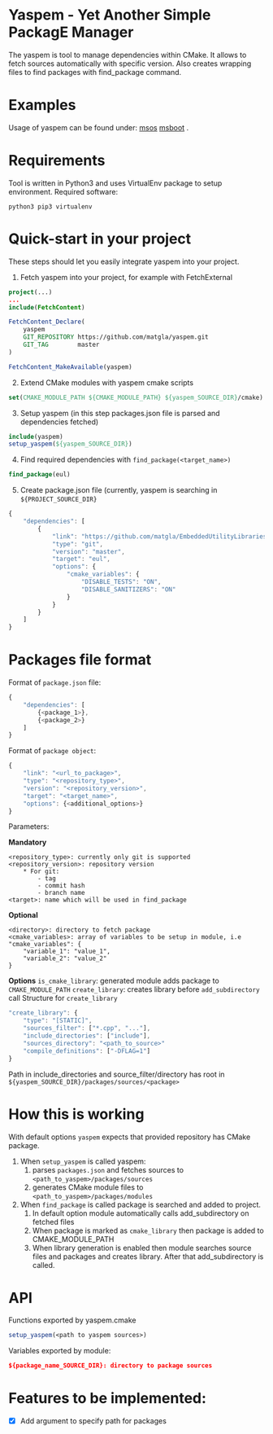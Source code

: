 # Yaspem - Yet Another Simple PackagE Manager

The yaspem is tool to manage dependencies within CMake.
It allows to fetch sources automatically with specific version.
Also creates wrapping files to find packages with find_package command.

# Examples

Usage of yaspem can be found under:
[msos](https://github.com/matgla/msos)
[msboot](https://github.com/matgla/ms_boot)
.

# Requirements

Tool is written in Python3 and uses VirtualEnv package to setup environment.
Required software:
```
python3 pip3 virtualenv
```

# Quick-start in your project

These steps should let you easily integrate yaspem into your project.

1. Fetch yaspem into your project, for example with FetchExternal
```cmake
project(...)
...
include(FetchContent)

FetchContent_Declare(
    yaspem
    GIT_REPOSITORY https://github.com/matgla/yaspem.git
    GIT_TAG        master
)

FetchContent_MakeAvailable(yaspem)

```

2. Extend CMake modules with yaspem cmake scripts
```cmake
set(CMAKE_MODULE_PATH ${CMAKE_MODULE_PATH} ${yaspem_SOURCE_DIR}/cmake)
```

3. Setup yaspem (in this step packages.json file is parsed and dependencies fetched)
```cmake
include(yaspem)
setup_yaspem(${yaspem_SOURCE_DIR})
```

4. Find required dependencies with ```find_package(<target_name>)```
```cmake
find_package(eul)
```

5. Create package.json file (currently, yaspem is searching in ```${PROJECT_SOURCE_DIR}```
```javascript
{
    "dependencies": [
        {
            "link": "https://github.com/matgla/EmbeddedUtilityLibraries.git",
            "type": "git",
            "version": "master",
            "target": "eul",
            "options": {
                "cmake_variables": {
                    "DISABLE_TESTS": "ON",
                    "DISABLE_SANITIZERS": "ON"
                }
            }
        }
    ]
}
```

# Packages file format

Format of ```package.json``` file:
```javascript
{
    "dependencies": [
        {<package_1>},
        {<package_2>}
    ]
}
```

Format of ```package object```:
```javascript
{
    "link": "<url_to_package>",
    "type": "<repository_type>",
    "version": "<repository_version>",
    "target": "<target_name>",
    "options": {<additional_options>}
}
```

Parameters:

**Mandatory**
```
<repository_type>: currently only git is supported
<repository_version>: repository version
    * For git:
        - tag
        - commit hash
        - branch name
<target>: name which will be used in find_package

```

**Optional**
```
<directory>: directory to fetch package
<cmake_variables>: array of variables to be setup in module, i.e
"cmake_variables": {
    "variable_1": "value_1",
    "variable_2": "value_2"
}
```

**Options**
```is_cmake_library```: generated module adds package to ```CMAKE_MODULE_PATH```
```create_library```: creates library before ```add_subdirectory``` call
Structure for ```create_library```
```javascript
"create_library": {
    "type": "[STATIC]",
    "sources_filter": ["*.cpp", "..."],
    "include_directories": ["include"],
    "sources_directory": "<path_to_source>"
    "compile_definitions": ["-DFLAG=1"]
}
```
Path in include_directories and source_filter/directory has root in ```${yaspem_SOURCE_DIR}/packages/sources/<package>```

# How this is working

With default options ```yaspem``` expects that provided repository has CMake package.

1. When ```setup_yaspem``` is called yaspem:
    1. parses ```packages.json``` and fetches sources to ```<path_to_yaspem>/packages/sources```
    1. generates CMake module files to ```<path_to_yaspem>/packages/modules```
1. When ```find_package``` is called package is searched and added to project.
    1. In default option module automatically calls add_subdirectory on fetched files
    1. When package is marked as ```cmake_library``` then package is added to CMAKE_MODULE_PATH
    1. When library generation is enabled then module searches source files and packages and creates library. After that
       add_subdirectory is called.

# API

Functions exported by yaspem.cmake

```cmake
setup_yaspem(<path to yaspem sources>)
```

Variables exported by module:
```cmake
${package_name_SOURCE_DIR}: directory to package sources
```

# Features to be implemented:

- [x] Add argument to specify path for packages

